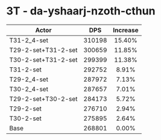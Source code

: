 # 3T - da-yshaarj-nzoth-cthun
| Actor | DPS | Increase |
|---|:---:|:---:|
|T31-2_4-set|310198|15.40%|
|T29-2-set+T31-2-set|300659|11.85%|
|T30-2-set+T31-2-set|299399|11.38%|
|T31-2-set|292752|8.91%|
|T29-2_4-set|287972|7.13%|
|T30-2_4-set|287657|7.01%|
|T29-2-set+T30-2-set|284173|5.72%|
|T29-2-set|276710|2.94%|
|T30-2-set|275895|2.64%|
|Base|268801|0.00%|
